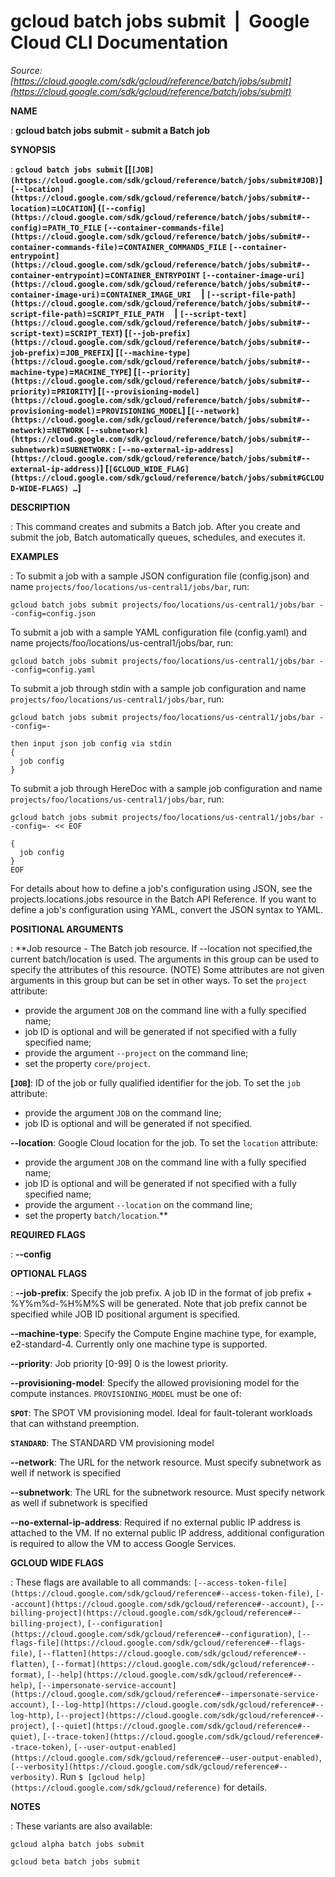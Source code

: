 # gcloud batch jobs submit  |  Google Cloud CLI Documentation

*Source: [https://cloud.google.com/sdk/gcloud/reference/batch/jobs/submit](https://cloud.google.com/sdk/gcloud/reference/batch/jobs/submit)*

**NAME**

: **gcloud batch jobs submit - submit a Batch job**

**SYNOPSIS**

: **`gcloud batch jobs submit` [[`[JOB](https://cloud.google.com/sdk/gcloud/reference/batch/jobs/submit#JOB)`] `[--location](https://cloud.google.com/sdk/gcloud/reference/batch/jobs/submit#--location)`=`LOCATION`] (`[--config](https://cloud.google.com/sdk/gcloud/reference/batch/jobs/submit#--config)`=`PATH_TO_FILE` `[--container-commands-file](https://cloud.google.com/sdk/gcloud/reference/batch/jobs/submit#--container-commands-file)`=`CONTAINER_COMMANDS_FILE` `[--container-entrypoint](https://cloud.google.com/sdk/gcloud/reference/batch/jobs/submit#--container-entrypoint)`=`CONTAINER_ENTRYPOINT` `[--container-image-uri](https://cloud.google.com/sdk/gcloud/reference/batch/jobs/submit#--container-image-uri)`=`CONTAINER_IMAGE_URI`     | `[--script-file-path](https://cloud.google.com/sdk/gcloud/reference/batch/jobs/submit#--script-file-path)`=`SCRIPT_FILE_PATH`     | `[--script-text](https://cloud.google.com/sdk/gcloud/reference/batch/jobs/submit#--script-text)`=`SCRIPT_TEXT`) [`[--job-prefix](https://cloud.google.com/sdk/gcloud/reference/batch/jobs/submit#--job-prefix)`=`JOB_PREFIX`] [`[--machine-type](https://cloud.google.com/sdk/gcloud/reference/batch/jobs/submit#--machine-type)`=`MACHINE_TYPE`] [`[--priority](https://cloud.google.com/sdk/gcloud/reference/batch/jobs/submit#--priority)`=`PRIORITY`] [`[--provisioning-model](https://cloud.google.com/sdk/gcloud/reference/batch/jobs/submit#--provisioning-model)`=`PROVISIONING_MODEL`] [`[--network](https://cloud.google.com/sdk/gcloud/reference/batch/jobs/submit#--network)`=`NETWORK` `[--subnetwork](https://cloud.google.com/sdk/gcloud/reference/batch/jobs/submit#--subnetwork)`=`SUBNETWORK` : `[--no-external-ip-address](https://cloud.google.com/sdk/gcloud/reference/batch/jobs/submit#--external-ip-address)`] [`[GCLOUD_WIDE_FLAG](https://cloud.google.com/sdk/gcloud/reference/batch/jobs/submit#GCLOUD-WIDE-FLAGS) …`]**

**DESCRIPTION**

: This command creates and submits a Batch job. After you create and submit the
job, Batch automatically queues, schedules, and executes it.

**EXAMPLES**

: To submit a job with a sample JSON configuration file (config.json) and name
`projects/foo/locations/us-central1/jobs/bar`, run:

```
gcloud batch jobs submit projects/foo/locations/us-central1/jobs/bar --config=config.json
```

To submit a job with a sample YAML configuration file (config.yaml) and name
projects/foo/locations/us-central1/jobs/bar, run:

```
gcloud batch jobs submit projects/foo/locations/us-central1/jobs/bar --config=config.yaml
```

To submit a job through stdin with a sample job configuration and name
`projects/foo/locations/us-central1/jobs/bar`, run:

```
gcloud batch jobs submit projects/foo/locations/us-central1/jobs/bar --config=-
```

```
then input json job config via stdin
{
  job config
}
```

To submit a job through HereDoc with a sample job configuration and name
`projects/foo/locations/us-central1/jobs/bar`, run:

```
gcloud batch jobs submit projects/foo/locations/us-central1/jobs/bar --config=- << EOF
```

```
{
  job config
}
EOF
```

For details about how to define a job's configuration using JSON, see the
projects.locations.jobs resource in the Batch API Reference. If you want to
define a job's configuration using YAML, convert the JSON syntax to YAML.

**POSITIONAL ARGUMENTS**

: **Job resource - The Batch job resource. If --location not specified,the current
batch/location is used. The arguments in this group can be used to specify the
attributes of this resource. (NOTE) Some attributes are not given arguments in
this group but can be set in other ways.
To set the `project` attribute:

- provide the argument `JOB` on the command line with a fully specified
name;
- job ID is optional and will be generated if not specified with a fully specified
name;
- provide the argument `--project` on the command line;
- set the property `core/project`.

**[`JOB`]**:
ID of the job or fully qualified identifier for the job.
To set the `job` attribute:

- provide the argument `JOB` on the command line;
- job ID is optional and will be generated if not specified.

**--location**:
Google Cloud location for the job.
To set the `location` attribute:

- provide the argument `JOB` on the command line with a fully specified
name;
- job ID is optional and will be generated if not specified with a fully specified
name;
- provide the argument `--location` on the command line;
- set the property `batch/location`.**

**REQUIRED FLAGS**

: **--config**

**OPTIONAL FLAGS**

: **--job-prefix**:
Specify the job prefix. A job ID in the format of job prefix + %Y%m%d-%H%M%S
will be generated. Note that job prefix cannot be specified while JOB ID
positional argument is specified.

**--machine-type**:
Specify the Compute Engine machine type, for example, e2-standard-4. Currently
only one machine type is supported.

**--priority**:
Job priority [0-99] 0 is the lowest priority.

**--provisioning-model**:
Specify the allowed provisioning model for the compute instances.
`PROVISIONING_MODEL` must be one of:

**`SPOT`**:
The SPOT VM provisioning model. Ideal for fault-tolerant workloads that can
withstand preemption.

**`STANDARD`**:
The STANDARD VM provisioning model

**--network**:
The URL for the network resource. Must specify subnetwork as well if network is
specified

**--subnetwork**:
The URL for the subnetwork resource. Must specify network as well if subnetwork
is specified

**--no-external-ip-address**:
Required if no external public IP address is attached to the VM. If no external
public IP address, additional configuration is required to allow the VM to
access Google Services.

**GCLOUD WIDE FLAGS**

: These flags are available to all commands: `[--access-token-file](https://cloud.google.com/sdk/gcloud/reference#--access-token-file)`,
`[--account](https://cloud.google.com/sdk/gcloud/reference#--account)`, `[--billing-project](https://cloud.google.com/sdk/gcloud/reference#--billing-project)`,
`[--configuration](https://cloud.google.com/sdk/gcloud/reference#--configuration)`,
`[--flags-file](https://cloud.google.com/sdk/gcloud/reference#--flags-file)`,
`[--flatten](https://cloud.google.com/sdk/gcloud/reference#--flatten)`, `[--format](https://cloud.google.com/sdk/gcloud/reference#--format)`, `[--help](https://cloud.google.com/sdk/gcloud/reference#--help)`, `[--impersonate-service-account](https://cloud.google.com/sdk/gcloud/reference#--impersonate-service-account)`,
`[--log-http](https://cloud.google.com/sdk/gcloud/reference#--log-http)`,
`[--project](https://cloud.google.com/sdk/gcloud/reference#--project)`, `[--quiet](https://cloud.google.com/sdk/gcloud/reference#--quiet)`, `[--trace-token](https://cloud.google.com/sdk/gcloud/reference#--trace-token)`, `[--user-output-enabled](https://cloud.google.com/sdk/gcloud/reference#--user-output-enabled)`,
`[--verbosity](https://cloud.google.com/sdk/gcloud/reference#--verbosity)`.
Run `$ [gcloud help](https://cloud.google.com/sdk/gcloud/reference)` for details.

**NOTES**

: These variants are also available:

```
gcloud alpha batch jobs submit
```

```
gcloud beta batch jobs submit
```